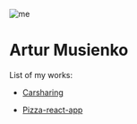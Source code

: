 ![me](https://avatars2.githubusercontent.com/u/11632545?v=3&s=200)

# Artur Musienko

List of my works:

* [Carsharing](https://arsamurai.github.io/Carsharing/)

* [Pizza-react-app](https://pizza-react-my-app.herokuapp.com/)
